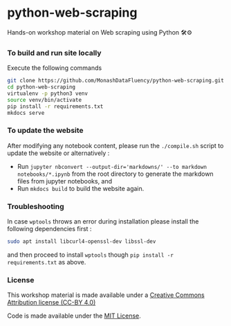 # python-web-scraping

Hands-on workshop material on Web scraping using Python 🛠️⚙️ 

### To build and run site locally

Execute the following commands

```bash
git clone https://github.com/MonashDataFluency/python-web-scraping.git
cd python-web-scraping
virtualenv -p python3 venv
source venv/bin/activate
pip install -r requirements.txt
mkdocs serve
```

### To update the website

After modifying any notebook content, please run the `./compile.sh` script to update the website or alternatively :
- Run `jupyter nbconvert --output-dir='markdowns/' --to markdown notebooks/*.ipynb` from the root directory to generate the markdown files from jupyter notebooks, and
- Run `mkdocs build` to build the website again. 

### Troubleshooting

In case `wptools` throws an error during installation please install the following dependencies first :
```bash
sudo apt install libcurl4-openssl-dev libssl-dev  
```
and then proceed to install `wptools` though `pip install -r requirements.txt` as above.

### License

This workshop material is made available under a 
[Creative Commons Attribution license (CC-BY 4.0)](https://creativecommons.org/licenses/by/4.0/legalcode)

Code is made available under the 
[MIT License](http://opensource.org/licenses/mit-license.html).
